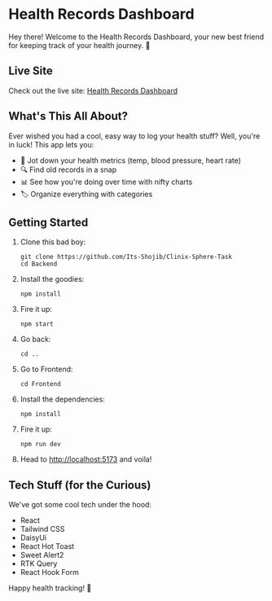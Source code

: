 # Health Records Dashboard

Hey there! Welcome to the Health Records Dashboard, your new best friend for keeping track of your health journey. 🌟

## Live Site
Check out the live site: [Health Records Dashboard](https://health-care-tracking.netlify.app)

## What's This All About?

Ever wished you had a cool, easy way to log your health stuff? Well, you're in luck! This app lets you:

- 📝 Jot down your health metrics (temp, blood pressure, heart rate)
- 🔍 Find old records in a snap
- 📊 See how you're doing over time with nifty charts
- 🏷️ Organize everything with categories

## Getting Started

1. Clone this bad boy:
   ```
   git clone https://github.com/Its-Shojib/Clinix-Sphere-Task
   cd Backend
   ```

2. Install the goodies:
   ```
   npm install
   ```

3. Fire it up:
   ```
   npm start
   ```
4. Go back:
   ```
   cd ..
   ```

5. Go to Frontend:
   ```
   cd Frontend
   ```
6. Install the dependencies:
   ```
   npm install
   ```
7. Fire it up:
   ```
   npm run dev
   ```
8. Head to [http://localhost:5173](http://localhost:5173) and voila!

## Tech Stuff (for the Curious)

We've got some cool tech under the hood:
- React 
- Tailwind CSS 
- DaisyUi
- React Hot Toast
- Sweet Alert2
- RTK Query
- React Hook Form

Happy health tracking! 🎉